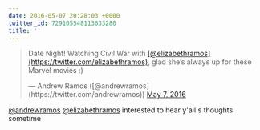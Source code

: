 ```yaml
---
date: 2016-05-07 20:28:03 +0000
twitter_id: 729105548113633280
title: ''
---
```


<blockquote class="twitter-tweet"><p lang="en" dir="ltr">Date Night! Watching Civil War with <a href="https://twitter.com/elizabethramos?ref_src=twsrc%5Etfw">[@elizabethramos](https://twitter.com/elizabethramos)</a>, glad she’s always up for these Marvel movies :)</p>&mdash; Andrew Ramos ([@andrewramos](https://twitter.com/andrewramos)) <a href="https://twitter.com/andrewramos/status/729082759721930753?ref_src=twsrc%5Etfw">May 7, 2016</a></blockquote>
<script async src="https://platform.twitter.com/widgets.js" charset="utf-8"></script>

[@andrewramos](https://twitter.com/andrewramos) [@elizabethramos](https://twitter.com/elizabethramos) interested to hear y'all's thoughts sometime
